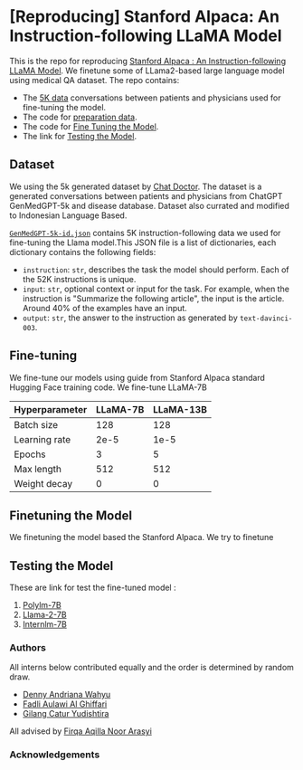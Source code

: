 # [Reproducing] Stanford Alpaca: An Instruction-following LLaMA Model
This is the repo for reproducing [Stanford Alpaca : An Instruction-following LLaMA Model](https://github.com/tatsu-lab/stanford_alpaca/blob/main/README.md). We finetune some of LLama2-based large language model using medical QA dataset. The repo contains:

- The [5K data](#dataset) conversations between patients and physicians used for fine-tuning the model.
- The code for [preparation data](#data-preparation).
- The code for [Fine Tuning the Model](#fine-tuning).
- The link for [Testing the Model](#testing-the-model).

## Dataset
We using the 5k generated dataset by [Chat Doctor](https://github.com/Kent0n-Li/ChatDoctor). The dataset is a generated conversations between patients and physicians from ChatGPT GenMedGPT-5k and disease database. Dataset also currated and modified to Indonesian Language Based. 

[`GenMedGPT-5k-id.json`](./GenMedGPT-5k-id.json) contains 5K instruction-following data we used for fine-tuning the Llama model.This JSON file is a list of dictionaries, each dictionary contains the following fields:

- `instruction`: `str`, describes the task the model should perform. Each of the 52K instructions is unique.
- `input`: `str`, optional context or input for the task. For example, when the instruction is "Summarize the following article", the input is the article. Around 40% of the examples have an input.
- `output`: `str`, the answer to the instruction as generated by `text-davinci-003`.

## Fine-tuning

We fine-tune our models using guide from Stanford Alpaca standard Hugging Face training code.
We fine-tune LLaMA-7B 

| Hyperparameter | LLaMA-7B | LLaMA-13B |
|----------------|----------|-----------|
| Batch size     | 128      | 128       |
| Learning rate  | 2e-5     | 1e-5      |
| Epochs         | 3        | 5         |
| Max length     | 512      | 512       |
| Weight decay   | 0        | 0         |


## Finetuning the Model

We finetuning the model based the Stanford Alpaca. We try to finetune

## Testing the Model 

These are link for test the fine-tuned model :

1. [Polylm-7B](https://huggingface.co/spaces/dennyaw/polylm1.7b)
2. [Llama-2-7B](https://huggingface.co/spaces/dennyaw/Llama-2-7b-finetuned)
3. [Internlm-7B](https://huggingface.co/spaces/dennyaw/internlm-7b-finetuned)

### Authors

All interns below contributed equally and the order is determined by random draw.

- [Denny Andriana Wahyu](https://www.linkedin.com/in/denny-aw/)
- [Fadli Aulawi Al Ghiffari](https://www.linkedin.com/in/fadli-aulawi-al-ghiffari-9b4990148/)
- [Gilang Catur Yudishtira](https://www.linkedin.com/in/gilangcy/)

All advised by [Firqa Aqilla Noor Arasyi](https://www.linkedin.com/in/firqaana/)


### Acknowledgements


